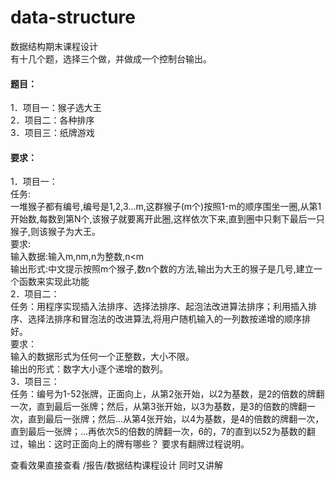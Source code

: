 # data-structure
数据结构期末课程设计  
有十几个题，选择三个做，并做成一个控制台输出。
#### 题目：
1．项目一：猴子选大王  
2．项目二：各种排序  
3．项目三：纸牌游戏  

#### 要求：
1．项目一：  
         任务:  
              一堆猴子都有编号,编号是1,2,3...m,这群猴子(m个)按照1-m的顺序围坐一圈,从第1开始数,每数到第N个,该猴子就要离开此圈,这样依次下来,直到圈中只剩下最后一只猴子,则该猴子为大王。  
         要求:  
              输入数据:输入m,nm,n为整数,n<m  
              输出形式:中文提示按照m个猴子,数n个数的方法,输出为大王的猴子是几号,建立一个函数来实现此功能  
2．项目二：  
     任务：用程序实现插入法排序、选择法排序、起泡法改进算法排序；利用插入排序、选择法排序和冒泡法的改进算法,将用户随机输入的一列数按递增的顺序排好。  
          要求：  
            输入的数据形式为任何一个正整数，大小不限。  
            输出的形式：数字大小逐个递增的数列。  
3．项目三：  
      任务：编号为1-52张牌，正面向上，从第2张开始，以2为基数，是2的倍数的牌翻一次，直到最后一张牌；然后，从第3张开始，以3为基数，是3的倍数的牌翻一次，直到最后一张牌；然后…从第4张开始，以4为基数，是4的倍数的牌翻一次， 直到最后一张牌；...再依次5的倍数的牌翻一次，6的，7的直到以52为基数的翻过，输出：这时正面向上的牌有哪些？ 要求有翻牌过程说明。  

查看效果直接查看 /报告/数据结构课程设计 同时又讲解  
